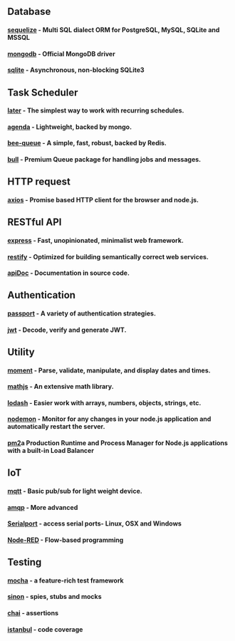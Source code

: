 ## Database
#### [sequelize](http://docs.sequelizejs.com/) - Multi SQL dialect ORM for PostgreSQL, MySQL, SQLite and MSSQL
#### [mongodb](https://github.com/mongodb/node-mongodb-native) - Official MongoDB driver
#### [sqlite](https://github.com/mapbox/node-sqlite3) - Asynchronous, non-blocking SQLite3
  
## Task Scheduler
#### [later](http://bunkat.github.io/later/) - The simplest way to work with recurring schedules.
#### [agenda](https://github.com/agenda/agenda) - Lightweight, backed by mongo.
#### [bee-queue](https://github.com/bee-queue/bee-queue) - A simple, fast, robust, backed by Redis.
#### [bull](https://github.com/OptimalBits/bull) - Premium Queue package for handling jobs and messages.
  
## HTTP request
#### [axios](https://github.com/axios/axios) - Promise based HTTP client for the browser and node.js.

## RESTful API
#### [express](https://expressjs.com/) - Fast, unopinionated, minimalist web framework.
#### [restify](http://restify.com/) - Optimized for building semantically correct web services.
#### [apiDoc](http://apidocjs.com/) - Documentation in source code.

## Authentication
#### [passport](http://www.passportjs.org/) - A variety of authentication strategies.
#### [jwt](https://jwt.io/) - Decode, verify and generate JWT.

## Utility
#### [moment](https://momentjs.com/) - Parse, validate, manipulate, and display dates and times.
#### [mathjs](http://mathjs.org/index.html) - An extensive math library.
#### [lodash](https://lodash.com/) - Easier work with arrays, numbers, objects, strings, etc.
#### [nodemon](https://nodemon.io/) - Monitor for any changes in your node.js application and automatically restart the server.
#### [pm2](https://pm2.io/runtime/)a Production Runtime and Process Manager for Node.js applications with a built-in Load Balancer


## IoT
#### [mqtt](https://github.com/mqttjs/MQTT.js) - Basic pub/sub for light weight device.
#### [amqp](https://github.com/squaremo/amqp.node) - More advanced
#### [Serialport](https://github.com/node-serialport/node-serialport) - access serial ports- Linux, OSX and Windows
#### [Node-RED](https://nodered.org/) - Flow-based programming

## Testing
#### [mocha](https://mochajs.org/) - a feature-rich test framework
#### [sinon](https://sinonjs.org/) - spies, stubs and mocks
#### [chai](https://github.com/chaijs/chaijs.github.io) - assertions
#### [istanbul](https://istanbul.js.org/) - code coverage
